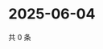 # 2025-06-04

共 0 条

<!-- BEGIN ZHIHUQUESTIONS -->
<!-- 最后更新时间 Wed Jun 04 2025 08:56:26 GMT+0800 (China Standard Time) -->

<!-- END ZHIHUQUESTIONS -->
